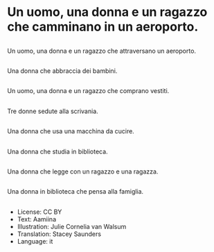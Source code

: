 # Un uomo, una donna e un ragazzo che camminano in un aeroporto.

##
Un uomo, una donna e un ragazzo che attraversano un aeroporto.

##
Una donna che abbraccia dei bambini.

##
Un uomo, una donna e un ragazzo che comprano vestiti.

##
Tre donne sedute alla scrivania.

##
Una donna che usa una macchina da cucire.

##
Una donna che studia in biblioteca.

##
Una donna che legge con un ragazzo e una ragazza.

##
Una donna in biblioteca che pensa alla famiglia.

##
* License: CC BY
* Text: Aamiina
* Illustration: Julie Cornelia van Walsum
* Translation: Stacey Saunders
* Language: it
